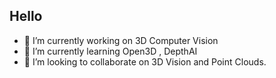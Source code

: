 ## Hello


- 🔭 I’m currently working on 3D Computer Vision
- 🌱 I’m currently learning Open3D , DepthAI
- 👯 I’m looking to collaborate on 3D Vision and Point Clouds.
